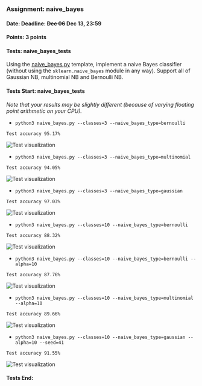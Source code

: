 ### Assignment: naive_bayes
#### Date: Deadline: ~~Dec 06~~ Dec 13, 23:59
#### Points: 3 points
#### Tests: naive_bayes_tests

Using the [naive_bayes.py](https://github.com/ufal/npfl129/tree/master/labs/08/naive_bayes.py)
template, implement a naive Bayes classifier (without using the
`sklearn.naive_bayes` module in any way). Support all of Gaussian NB,
multinomial NB and Bernoulli NB.

#### Tests Start: naive_bayes_tests
_Note that your results may be slightly different (because of varying floating point arithmetic on your CPU)._
- `python3 naive_bayes.py --classes=3 --naive_bayes_type=bernoulli`
```
Test accuracy 95.17%
```
![Test visualization](//ufal.mff.cuni.cz/~straka/courses/npfl129/2122/tasks/figures/naive_bayes_1.svgz)
- `python3 naive_bayes.py --classes=3 --naive_bayes_type=multinomial`
```
Test accuracy 94.05%
```
![Test visualization](//ufal.mff.cuni.cz/~straka/courses/npfl129/2122/tasks/figures/naive_bayes_2.svgz)
- `python3 naive_bayes.py --classes=3 --naive_bayes_type=gaussian`
```
Test accuracy 97.03%
```
![Test visualization](//ufal.mff.cuni.cz/~straka/courses/npfl129/2122/tasks/figures/naive_bayes_3.svgz)
- `python3 naive_bayes.py --classes=10 --naive_bayes_type=bernoulli`
```
Test accuracy 88.32%
```
![Test visualization](//ufal.mff.cuni.cz/~straka/courses/npfl129/2122/tasks/figures/naive_bayes_4.svgz)
- `python3 naive_bayes.py --classes=10 --naive_bayes_type=bernoulli --alpha=10`
```
Test accuracy 87.76%
```
![Test visualization](//ufal.mff.cuni.cz/~straka/courses/npfl129/2122/tasks/figures/naive_bayes_5.svgz)
- `python3 naive_bayes.py --classes=10 --naive_bayes_type=multinomial --alpha=10`
```
Test accuracy 89.66%
```
![Test visualization](//ufal.mff.cuni.cz/~straka/courses/npfl129/2122/tasks/figures/naive_bayes_6.svgz)
- `python3 naive_bayes.py --classes=10 --naive_bayes_type=gaussian --alpha=10 --seed=41`
```
Test accuracy 91.55%
```
![Test visualization](//ufal.mff.cuni.cz/~straka/courses/npfl129/2122/tasks/figures/naive_bayes_7.svgz)
#### Tests End:
